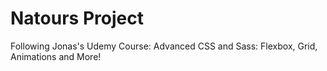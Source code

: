 # Natours Project 

Following Jonas's Udemy Course: Advanced CSS and Sass: Flexbox, Grid, Animations and More!